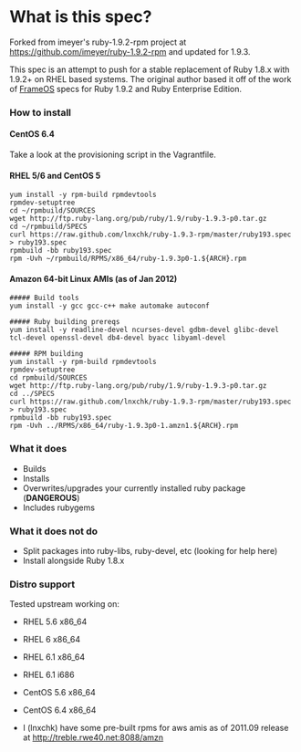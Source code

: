 # What is this spec?

Forked from imeyer's ruby-1.9.2-rpm project at https://github.com/imeyer/ruby-1.9.2-rpm and updated for 1.9.3.

This spec is an attempt to push for a stable replacement of Ruby 1.8.x with 1.9.2+ on RHEL based systems. The original author based it off of the work of [FrameOS](http://www.frameos.org) specs for Ruby 1.9.2 and Ruby Enterprise Edition.

### How to install

#### CentOS 6.4

Take a look at the provisioning script in the Vagrantfile.

#### RHEL 5/6 and CentOS 5

    yum install -y rpm-build rpmdevtools
    rpmdev-setuptree
    cd ~/rpmbuild/SOURCES
    wget http://ftp.ruby-lang.org/pub/ruby/1.9/ruby-1.9.3-p0.tar.gz
    cd ~/rpmbuild/SPECS
    curl https://raw.github.com/lnxchk/ruby-1.9.3-rpm/master/ruby193.spec > ruby193.spec
    rpmbuild -bb ruby193.spec
    rpm -Uvh ~/rpmbuild/RPMS/x86_64/ruby-1.9.3p0-1.${ARCH}.rpm

#### Amazon 64-bit Linux AMIs (as of Jan 2012)


    ##### Build tools
    yum install -y gcc gcc-c++ make automake autoconf 

    ##### Ruby building prereqs
    yum install -y readline-devel ncurses-devel gdbm-devel glibc-devel tcl-devel openssl-devel db4-devel byacc libyaml-devel

    ##### RPM building
    yum install -y rpm-build rpmdevtools
    rpmdev-setuptree
    cd rpmbuild/SOURCES
    wget http://ftp.ruby-lang.org/pub/ruby/1.9/ruby-1.9.3-p0.tar.gz
    cd ../SPECS
    curl https://raw.github.com/lnxchk/ruby-1.9.3-rpm/master/ruby193.spec > ruby193.spec
    rpmbuild -bb ruby193.spec
    rpm -Uvh ../RPMS/x86_64/ruby-1.9.3p0-1.amzn1.${ARCH}.rpm

### What it does

+ Builds
+ Installs
+ Overwrites/upgrades your currently installed ruby package (**DANGEROUS**)
+ Includes rubygems

### What it does **not** do

+ Split packages into ruby-libs, ruby-devel, etc (looking for help here)
+ Install alongside Ruby 1.8.x

### Distro support

Tested upstream working on:

* RHEL 5.6 x86_64
* RHEL 6 x86_64
* RHEL 6.1 x86_64
* RHEL 6.1 i686
* CentOS 5.6 x86_64
* CentOS 6.4 x86_64

* I (lnxchk) have some pre-built rpms for aws amis as of 2011.09 release at http://treble.rwe40.net:8088/amzn

